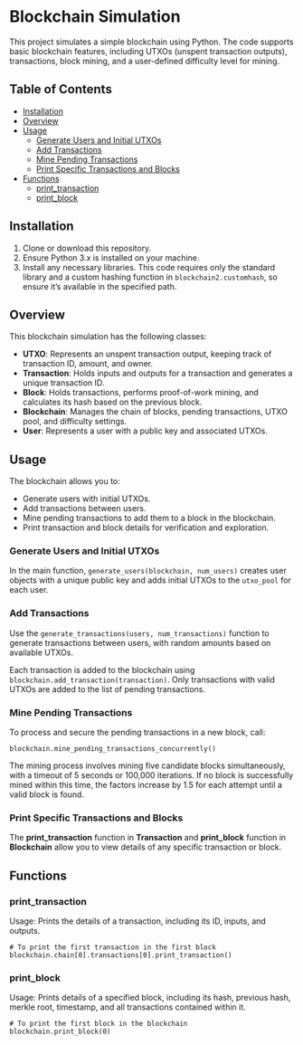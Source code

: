 # Blockchain Simulation

This project simulates a simple blockchain using Python. The code supports basic blockchain features, including UTXOs (unspent transaction outputs), transactions, block mining, and a user-defined difficulty level for mining.

## Table of Contents
- [Installation](#installation)
- [Overview](#overview)
- [Usage](#usage)
  - [Generate Users and Initial UTXOs](#generate-users-and-initial-utxos)
  - [Add Transactions](#add-transactions)
  - [Mine Pending Transactions](#mine-pending-transactions)
  - [Print Specific Transactions and Blocks](#print-specific-transactions-and-blocks)
- [Functions](#functions)
  - [print_transaction](#print_transaction)
  - [print_block](#print_block)

## Installation
1. Clone or download this repository.
2. Ensure Python 3.x is installed on your machine.
3. Install any necessary libraries. This code requires only the standard library and a custom hashing function in `blockchain2.customhash`, so ensure it’s available in the specified path.

## Overview
This blockchain simulation has the following classes:

- **UTXO**: Represents an unspent transaction output, keeping track of transaction ID, amount, and owner.
- **Transaction**: Holds inputs and outputs for a transaction and generates a unique transaction ID.
- **Block**: Holds transactions, performs proof-of-work mining, and calculates its hash based on the previous block.
- **Blockchain**: Manages the chain of blocks, pending transactions, UTXO pool, and difficulty settings.
- **User**: Represents a user with a public key and associated UTXOs.

## Usage
The blockchain allows you to:

- Generate users with initial UTXOs.
- Add transactions between users.
- Mine pending transactions to add them to a block in the blockchain.
- Print transaction and block details for verification and exploration.

### Generate Users and Initial UTXOs
In the main function, `generate_users(blockchain, num_users)` creates user objects with a unique public key and adds initial UTXOs to the `utxo_pool` for each user.

### Add Transactions
Use the `generate_transactions(users, num_transactions)` function to generate transactions between users, with random amounts based on available UTXOs.

Each transaction is added to the blockchain using `blockchain.add_transaction(transaction)`. Only transactions with valid UTXOs are added to the list of pending transactions.

### Mine Pending Transactions
To process and secure the pending transactions in a new block, call:

    blockchain.mine_pending_transactions_concurrently()
    
The mining process involves mining five candidate blocks simultaneously, with a timeout of 5 seconds or 100,000 iterations. 
If no block is successfully mined within this time, the factors increase by 1.5 for each attempt until a valid block is found.

### Print Specific Transactions and Blocks
  The <b>print_transaction</b> function in <b>Transaction</b> and <b>print_block</b> function in <b>Blockchain</b> allow you to view details of any specific transaction or block.
## Functions

### print_transaction

Usage: Prints the details of a transaction, including its ID, inputs, and outputs.

    # To print the first transaction in the first block
    blockchain.chain[0].transactions[0].print_transaction()

### print_block
Usage: Prints details of a specified block, including its hash, previous hash, merkle root, timestamp, and all transactions contained within it.

    # To print the first block in the blockchain
    blockchain.print_block(0)
